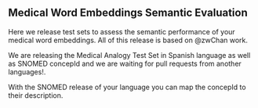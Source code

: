 ## Medical Word Embeddings Semantic Evaluation
Here we release test sets to assess the semantic performance of your medical word embeddings. All of this release is based on @zwChan work.

We are releasing the Medical Analogy Test Set in Spanish language as well as SNOMED concepId and we are waiting for pull requests from another languages!.

With the SNOMED release of your language you can map the concepId to their description.
